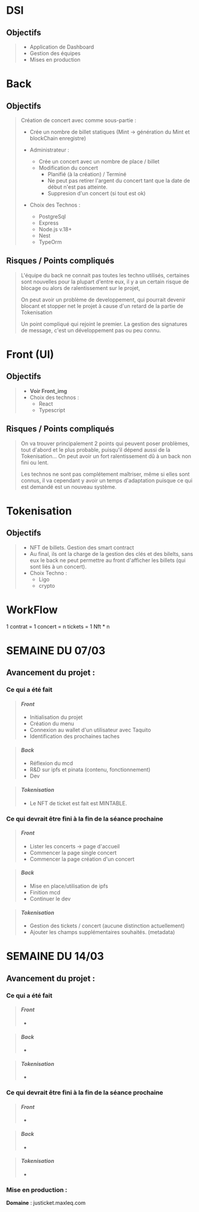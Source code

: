 # DSI
## Objectifs
> - Application de Dashboard
> - Gestion des équipes 
> - Mises en production
 
# Back
## Objectifs
> Création de concert avec comme sous-partie : 
> * Crée un nombre de billet statiques (Mint -> génération du Mint et blockChain enregistre)
> 
> * Administrateur :
> 	* Crée un concert avec un nombre de place / billet 
> 	* Modification du concert 
> 		* Planifié (à la création) / Terminé 
> 		* Ne peut pas retirer l'argent du concert tant que la date de début n'est pas atteinte.
> 		* Suppresion d'un concert (si tout est ok) 
> 
> * Choix des Technos : 
> 	* PostgreSql
> 	* Express 
> 	* Node.js v.18+
> 	* Nest 
> 	* TypeOrm

## Risques / Points compliqués 
> L'équipe du back ne connait pas toutes les techno utilisés, certaines sont nouvelles pour la plupart d'entre eux, il y a un certain risque de blocage ou alors de ralentissement sur le projet,
> 
> On peut avoir un problème de developpement, qui pourrait devenir blocant et stopper net le projet à cause d'un retard de la partie de Tokenisation
>
> Un point compliqué qui rejoint le premier. La gestion des signatures de message, c'est un développement pas ou peu connu.
 
# Front (UI)
## Objectifs
> * **Voir Front_img**
> * Choix des technos : 
> 	* React
> 	* Typescript

## Risques / Points compliqués
> On va trouver principalement 2 points qui peuvent poser problèmes, tout d'abord et le plus probable, puisqu'il dépend aussi de la Tokenisation... On peut avoir un fort ralentissement dû à un back non fini ou lent.
>  
> Les technos ne sont pas complétement maîtriser, même si elles sont connus, il va cependant y avoir un temps d'adaptation puisque ce qui est demandé est un nouveau système.

# Tokenisation 
## Objectifs
> * NFT de billets. Gestion des smart contract
> * Au final, ils ont la charge de la gestion des clés et des bilelts, sans eux le back ne peut permettre au front d'afficher les billets (qui sont liés à un concert).
> * Choix Techno :
> 	* Ligo
> 	* crypto

# WorkFlow 
1 contrat = 1 concert = n tickets = 1 Nft * n

# SEMAINE DU 07/03
## Avancement du projet : 

### Ce qui a été fait 
> #### *Front* 
> - Initialisation du projet
> - Création du menu
> - Connexion au wallet d'un utilisateur avec Taquito
> - Identification des prochaines taches

> #### *Back*
> - Réflexion du mcd
> - R&D sur ipfs et pinata (contenu, fonctionnement)
> - Dev

> #### *Tokenisation*
> - Le NFT de ticket est fait est MINTABLE.

### Ce qui devrait être fini à la fin de la séance prochaine
> #### *Front*
> - Lister les concerts -> page d'accueil
> - Commencer la page single concert
> - Commencer la page création d'un concert

> #### *Back*
> - Mise en place/utilisation de ipfs
> - Finition mcd
> - Continuer le dev

> #### *Tokenisation*
> - Gestion des tickets / concert (aucune distinction actuellement) 
> - Ajouter les champs supplémentaires souhaités. (metadata)


# SEMAINE DU 14/03
## Avancement du projet : 

### Ce qui a été fait 
> #### *Front* 
> -

> #### *Back*
> -

> #### *Tokenisation*
> -

### Ce qui devrait être fini à la fin de la séance prochaine
> #### *Front*
> - 

> #### *Back*
> -

> #### *Tokenisation*
> - 

### Mise en production : 
**Domaine** : justicket.maxleq.com 